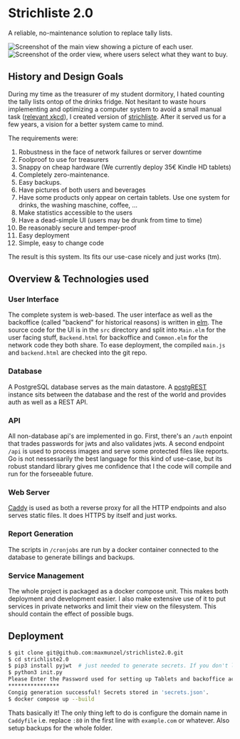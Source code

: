 # Strichliste 2.0

  A reliable, no-maintenance solution to replace tally lists.

![Screenshot of the main view showing a picture of each user.](https://user-images.githubusercontent.com/5411096/151516646-33655e9c-3ae4-4a82-a4b6-6821629d6d0a.png)
![Screenshot of the order view, where users select what they want to buy.](https://user-images.githubusercontent.com/5411096/151516691-0c9beed1-1823-4350-925d-f787e8d379a2.png)

## History and Design Goals

During my time as the treasurer of my student dormitory, I hated counting the tally lists ontop of the drinks fridge.
Not hesitant to waste hours implementing and optimizing a computer system to avoid a small manual task ([relevant xkcd](https://xkcd.com/1319/)), I created version of
[strichliste](https://github.com/maxmunzel/strichliste). After it served us for a few years, a vision for a better system came to mind. 

The requirements were:

1. Robustness in the face of network failures or server downtime
1. Foolproof to use for treasurers
1. Snappy on cheap hardware (We currently deploy 35€ Kindle HD tablets)
1. Completely zero-maintenance.
1. Easy backups.
1. Have pictures of both users and beverages
1. Have some products only appear on certain tablets. Use one system for drinks, the washing maschine, coffee, ...
3. Make statistics accessible to the users
4. Have a dead-simple UI (users may be drunk from time to time)
5. Be reasonably secure and temper-proof
6. Easy deployment
7. Simple, easy to change code

The result is this system. Its fits our use-case nicely and just works (tm).

## Overview & Technologies used


### User Interface

The complete system is web-based. The user interface as well as the backoffice (called "backend" for historical reasons) is written in [elm](https://elm-lang.org).
The source code for the UI is in the `src` directory and split into `Main.elm` for the user facing stuff, `Backend.html` for backoffice and `Common.elm` for the
network code they both share. To ease deployment, the compiled `main.js` and `backend.html` are checked into the git repo.

### Database

A PostgreSQL database serves as the main datastore. A [postgREST](https://postgrest.org/en/stable/) instance sits between the database and the rest of the world 
and provides auth as well as a REST API.

### API

All non-database api's are implemented in go. First, there's an `/auth` enpoint that trades passwords for jwts and also validates jwts.
A second endpoint `/api` is used to process images and serve some protected files like reports. Go is not nessessarily the best language for this
kind of use-case, but its robust standard library gives me confidence that I the code will compile and run for the forseeable future.

### Web Server

[Caddy](https://caddyserver.com) is used as both a reverse proxy for all the HTTP endpoints and also serves static files. It does HTTPS by itself and just works.

### Report Generation

The scripts in `/cronjobs` are run by a docker container connected to the database to generate billings and backups.

### Service Management

The whole project is packaged as a docker compose unit. This makes both deployment and development easier. I also make extensive use of it to
put services in private networks and limit their view on the filesystem. This should contain the effect of possible bugs.

## Deployment

```bash
$ git clone git@github.com:maxmunzel/strichliste2.0.git
$ cd strichliste2.0
$ pip3 install pyjwt  # just needed to generate secrets. If you don't like python, send me an email and I generate secrets for you ;)
$ python3 init.py
Please Enter the Password used for setting up Tablets and backoffice access:
****************
Congig generation successful! Secrets stored in 'secrets.json'.
$ docker compose up --build
```

Thats basically it! The only thing left to do is configure the domain name in `Caddyfile` i.e. replace `:80` in the first line with `example.com` or whatever. Also setup backups for the whole folder.
